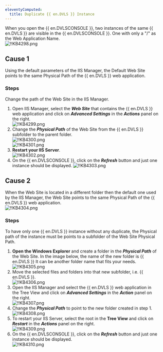 ```yaml
---
eleventyComputed:
  title: Duplicate {{ en.DVLS }} Instance
---
```

When you open the {{ en.DVLSCONSOLE }}, two instances of the same {{ en.DVLS }} are visible in the {{ en.DVLSCONSOLE }}. One with only a "/" as the Web Application Name.  
![!!KB4298.png](https://webdevolutions.azureedge.net/docs/en/kb/KB4298.png)

## Cause 1

Using the default parameters of the IIS Manager, the Default Web Site points to the same Physical Path of the {{ en.DVLS }} web application.

### Steps

Change the path of the Web Site in the IIS Manager.

1. Open IIS Manager, select the ***Web Site*** that contains the {{ en.DVLS }} web application and click on ***Advanced Settings*** in the ***Actions*** panel on the right.  
![!!KB4299.png](https://webdevolutions.azureedge.net/docs/en/kb/KB4299.png)
1. Change the ***Physical Path*** of the Web Site from the {{ en.DVLS }} subfolder to the parent folder.  
![!!KB4300.png](https://webdevolutions.azureedge.net/docs/en/kb/KB4300.png)  
![!!KB4301.png](https://webdevolutions.azureedge.net/docs/en/kb/KB4301.png)
1. **Restart your IIS Server**.  
![!!KB4302.png](https://webdevolutions.azureedge.net/docs/en/kb/KB4302.png)
1. On the {{ en.DVLSCONSOLE }}, click on the ***Refresh*** button and just one instance should be displayed.
![!!KB4303.png](https://webdevolutions.azureedge.net/docs/en/kb/KB4303.png)

## Cause 2
When the Web Site is located in a different folder then the default one used by the IIS Manager, the Web Site points to the same Physical Path of the {{ en.DVLS }} web application.  
![!!KB4304.png](https://webdevolutions.azureedge.net/docs/en/kb/KB4304.png)

### Steps

To have only one {{ en.DVLS }} instance without any duplicate, the Physical path of the instance must be points to a subfolder of the Web Site Physical Path.

1. **Open the Windows Explorer** and create a folder in the ***Physical Path*** of the Web Site. In the image below, the name of the new folder is {{ en.DVLS }} It can be another folder name that fits your needs.
![!!KB4305.png](https://webdevolutions.azureedge.net/docs/en/kb/KB4305.png)
1. Move the selected files and folders into that new subfolder, i.e. {{ en.DVLS }}.  
![!!KB4306.png](https://webdevolutions.azureedge.net/docs/en/kb/KB4306.png)
1. Open the IIS Manager and select the {{ en.DVLS }} web application in the Tree View and click on ***Advanced Settings*** in the ***Action*** panel on the right.  
![!!KB4307.png](https://webdevolutions.azureedge.net/docs/en/kb/KB4307.png)
1. Change the ***Physical Path*** to point to the new folder created in step 1.  
![!!KB4308.png](https://webdevolutions.azureedge.net/docs/en/kb/KB4308.png)
1. To restart your IIS Server, select the root in the **Tree View** and click on ***Restart*** in the ***Actions*** panel on the right.  
![!!KB4309.png](https://webdevolutions.azureedge.net/docs/en/kb/KB4309.png)
1. On the {{ en.DVLSCONSOLE }}, click on the ***Refresh*** button and just one instance should be displayed.  
![!!KB4310.png](https://webdevolutions.azureedge.net/docs/en/kb/KB4310.png)
